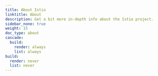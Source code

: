 ```yaml
---
title: About Istio
linktitle: About
description: Get a bit more in-depth info about the Istio project.
sidebar_none: true
weight: 15
doc_type: about
cascade:
  build:
    render: always
    list: always
build:
  render: never
  list: never
---
```

